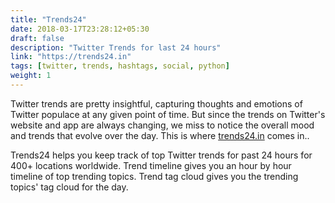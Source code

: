 ```yaml
---
title: "Trends24"
date: 2018-03-17T23:28:12+05:30
draft: false
description: "Twitter Trends for last 24 hours"
link: "https://trends24.in"
tags: [twitter, trends, hashtags, social, python]
weight: 1
---
```


Twitter trends are pretty insightful, capturing thoughts and emotions of Twitter populace at any given point of time. But since the trends on Twitter's website and app are always changing, we miss to notice the overall mood and trends that evolve over the day. This is where [trends24.in](https://trends24.in) comes in..

Trends24 helps you keep track of top Twitter trends for past 24 hours for 400+ locations worldwide. Trend timeline gives you an hour by hour timeline of top trending topics. Trend tag cloud gives you the trending topics' tag cloud for the day.
